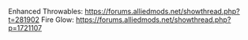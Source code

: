 Enhanced Throwables: https://forums.alliedmods.net/showthread.php?t=281902
Fire Glow: https://forums.alliedmods.net/showthread.php?p=1721107